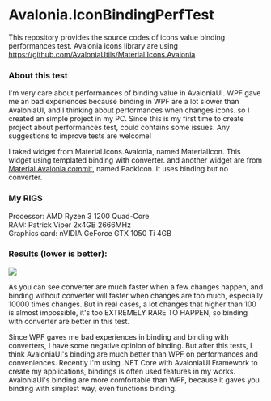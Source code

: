 # Avalonia.IconBindingPerfTest

This repository provides the source codes of icons value binding performances test.
Avalonia icons library are using https://github.com/AvaloniaUtils/Material.Icons.Avalonia

### About this test
I'm very care about performances of binding value in AvaloniaUI. WPF gave me an bad experiences because binding in WPF are a lot slower than AvaloniaUI, and I thinking about performances when changes icons.
so I created an simple project in my PC. Since this is my first time to create project about performances test, could contains some issues. Any suggestions to improve tests are welcome!

I taked widget from Material.Icons.Avalonia, named MaterialIcon. This widget using templated binding with converter.
and another widget are from [Material.Avalonia commit](https://github.com/AvaloniaUtils/material.avalonia/commit/1144986f17fc66ca3f75aa909f490aeaf4bbe168), named PackIcon. It uses binding but no converter. 

### My RIGS
Processor: AMD Ryzen 3 1200 Quad-Core<br/>
RAM: Patrick Viper 2x4GB 2666MHz<br/>
Graphics card: nVIDIA GeForce GTX 1050 Ti 4GB<br/>
### Results (lower is better):
![](D:\Projects\Contributions\Avalonia.IconBindingPerfTest\Avalonia.PackIconPerfTest/pics/results.png)

As you can see converter are much faster when a few changes happen, and binding without converter will faster when changes are too much, especially 10000 times changes. But in real cases, a lot changes that higher than 100 is almost impossible, it's too EXTREMELY RARE TO HAPPEN, so binding with converter are better in this test.

Since WPF gaves me bad experiences in binding and binding with converters, I have some negative opinion of binding. But after this tests, I think AvaloniaUI's binding are much better than WPF on performances and conveniences. Recently I'm using .NET Core with AvaloniaUI Framework to create my applications, bindings is often used features in my works. AvaloniaUI's binding are more comfortable than WPF, because it gaves you binding with simplest way, even functions binding. 